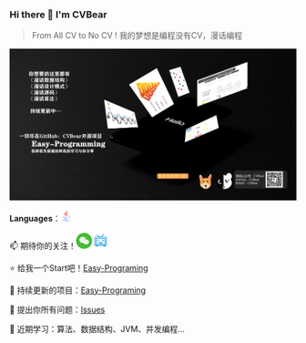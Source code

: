 ### Hi there 👋 I'm CVBear

<!--
**CVBear/CVBear** is a ✨ _special_ ✨ repository because its `README.md` (this file) appears on your GitHub profile.

Here are some ideas to get you started:

- 🔭 I’m currently working on ...
- 🌱 I’m currently learning ...
- 👯 I’m looking to collaborate on ...
- 🤔 I’m looking for help with ...
- 💬 Ask me about ...
- 📫 How to reach me: ...
- 😄 Pronouns: ...
- ⚡ Fun fact: ...
-->

> From All CV to No CV !  我的梦想是编程没有CV，漫话编程

![banner](https://github.com/CVBear/CVBear/blob/master/assert/banner.png)

**Languages**：<img src="https://github.com/CVBear/CVBear/blob/master/assert/java.png" alt=" " style="zoom:10%;" />

📫 期待你的关注！<a href="https://github.com/CVBear/CVBear/assert/wechat2.png"><img alt="微信" width="28px" src="https://github.com/CVBear/CVBear/blob/master/assert/wechat.png" /><a href="https://space.bilibili.com/287536769"><img alt="bilibili" width="30px" src="https://github.com/CVBear/CVBear/blob/master/assert/bilibili.png" /></a></a>

⭐ 给我一个Start吧！[Easy-Programing](https://github.com/CVBear/Easy-Programing)

🔭 持续更新的项目：[Easy-Programing](https://github.com/CVBear/Easy-Programing)

💬 提出你所有问题：[Issues](https://github.com/CVBear/Easy-Programing/issues)

🌱 近期学习：算法、数据结构、JVM、并发编程...



